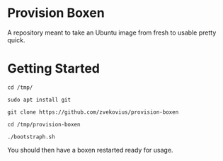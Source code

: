 # Provision Boxen
A repository meant to take an Ubuntu image from fresh to usable pretty quick.

# Getting Started
`cd /tmp/`

`sudo apt install git`

`git clone https://github.com/zvekovius/provision-boxen`

`cd /tmp/provision-boxen`

`./bootstraph.sh`

You should then have a boxen restarted ready for usage.
